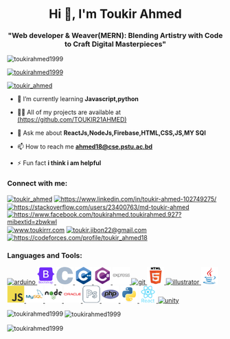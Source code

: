 <h1 align="center">Hi 👋, I'm Toukir Ahmed</h1>
<h3 align="center">"Web developer & Weaver(MERN): Blending Artistry with Code to Craft Digital Masterpieces"</h3>

<p align="left"> <img src="https://komarev.com/ghpvc/?username=toukirahmed1999&label=Profile%20views&color=0e75b6&style=flat" alt="toukirahmed1999" /> </p>

<p align="left"> <a href="https://github.com/ryo-ma/github-profile-trophy"><img src="https://github-profile-trophy.vercel.app/?username=toukirahmed1999" alt="toukirahmed1999" /></a> </p>

<p align="left"> <a href="https://twitter.com/toukir_ahmed" target="blank"><img src="https://img.shields.io/twitter/follow/toukir_ahmed?logo=twitter&style=for-the-badge" alt="toukir_ahmed" /></a> </p>

- 🌱 I’m currently learning **Javascript,python**

- 👨‍💻 All of my projects are available at [(https://github.com/TOUKIR21AHMED)](https://github.com/TOUKIR21AHMED)

- 💬 Ask me about **ReactJs,NodeJs,Firebase,HTML,CSS,JS,MY SQl**

- 📫 How to reach me **ahmed18@cse.pstu.ac.bd**

- ⚡ Fun fact **i think i am helpful**

<h3 align="left">Connect with me:</h3>
<p align="left">
<a href="https://twitter.com/toukir_ahmed" target="blank"><img align="center" src="https://raw.githubusercontent.com/rahuldkjain/github-profile-readme-generator/master/src/images/icons/Social/twitter.svg" alt="toukir_ahmed" height="30" width="40" /></a>
<a href="https://linkedin.com/in/https://www.linkedin.com/in/toukir-ahmed-102749275/" target="blank"><img align="center" src="https://raw.githubusercontent.com/rahuldkjain/github-profile-readme-generator/master/src/images/icons/Social/linked-in-alt.svg" alt="https://www.linkedin.com/in/toukir-ahmed-102749275/" height="30" width="40" /></a>
<a href="https://stackoverflow.com/users/https://stackoverflow.com/users/23400763/md-toukir-ahmed" target="blank"><img align="center" src="https://raw.githubusercontent.com/rahuldkjain/github-profile-readme-generator/master/src/images/icons/Social/stack-overflow.svg" alt="https://stackoverflow.com/users/23400763/md-toukir-ahmed" height="30" width="40" /></a>
<a href="https://fb.com/https://www.facebook.com/toukirahmed.toukirahmed.927?mibextid=zbwkwl" target="blank"><img align="center" src="https://raw.githubusercontent.com/rahuldkjain/github-profile-readme-generator/master/src/images/icons/Social/facebook.svg" alt="https://www.facebook.com/toukirahmed.toukirahmed.927?mibextid=zbwkwl" height="30" width="40" /></a>
<a href="https://instagram.com/www.toukirrr.com" target="blank"><img align="center" src="https://raw.githubusercontent.com/rahuldkjain/github-profile-readme-generator/master/src/images/icons/Social/instagram.svg" alt="www.toukirrr.com" height="30" width="40" /></a>
<a href="https://www.youtube.com/c/toukir.jibon22@gmail.com" target="blank"><img align="center" src="https://raw.githubusercontent.com/rahuldkjain/github-profile-readme-generator/master/src/images/icons/Social/youtube.svg" alt="toukir.jibon22@gmail.com" height="30" width="40" /></a>
<a href="https://codeforces.com/profile/https://codeforces.com/profile/toukir_ahmed18" target="blank"><img align="center" src="https://raw.githubusercontent.com/rahuldkjain/github-profile-readme-generator/master/src/images/icons/Social/codeforces.svg" alt="https://codeforces.com/profile/toukir_ahmed18" height="30" width="40" /></a>
</p>

<h3 align="left">Languages and Tools:</h3>
<p align="left"> <a href="https://www.arduino.cc/" target="_blank" rel="noreferrer"> <img src="https://cdn.worldvectorlogo.com/logos/arduino-1.svg" alt="arduino" width="40" height="40"/> </a> <a href="https://getbootstrap.com" target="_blank" rel="noreferrer"> <img src="https://raw.githubusercontent.com/devicons/devicon/master/icons/bootstrap/bootstrap-plain-wordmark.svg" alt="bootstrap" width="40" height="40"/> </a> <a href="https://www.cprogramming.com/" target="_blank" rel="noreferrer"> <img src="https://raw.githubusercontent.com/devicons/devicon/master/icons/c/c-original.svg" alt="c" width="40" height="40"/> </a> <a href="https://www.w3schools.com/cpp/" target="_blank" rel="noreferrer"> <img src="https://raw.githubusercontent.com/devicons/devicon/master/icons/cplusplus/cplusplus-original.svg" alt="cplusplus" width="40" height="40"/> </a> <a href="https://www.w3schools.com/cs/" target="_blank" rel="noreferrer"> <img src="https://raw.githubusercontent.com/devicons/devicon/master/icons/csharp/csharp-original.svg" alt="csharp" width="40" height="40"/> </a> <a href="https://expressjs.com" target="_blank" rel="noreferrer"> <img src="https://raw.githubusercontent.com/devicons/devicon/master/icons/express/express-original-wordmark.svg" alt="express" width="40" height="40"/> </a> <a href="https://git-scm.com/" target="_blank" rel="noreferrer"> <img src="https://www.vectorlogo.zone/logos/git-scm/git-scm-icon.svg" alt="git" width="40" height="40"/> </a> <a href="https://www.w3.org/html/" target="_blank" rel="noreferrer"> <img src="https://raw.githubusercontent.com/devicons/devicon/master/icons/html5/html5-original-wordmark.svg" alt="html5" width="40" height="40"/> </a> <a href="https://www.adobe.com/in/products/illustrator.html" target="_blank" rel="noreferrer"> <img src="https://www.vectorlogo.zone/logos/adobe_illustrator/adobe_illustrator-icon.svg" alt="illustrator" width="40" height="40"/> </a> <a href="https://www.java.com" target="_blank" rel="noreferrer"> <img src="https://raw.githubusercontent.com/devicons/devicon/master/icons/java/java-original.svg" alt="java" width="40" height="40"/> </a> <a href="https://developer.mozilla.org/en-US/docs/Web/JavaScript" target="_blank" rel="noreferrer"> <img src="https://raw.githubusercontent.com/devicons/devicon/master/icons/javascript/javascript-original.svg" alt="javascript" width="40" height="40"/> </a> <a href="https://www.mysql.com/" target="_blank" rel="noreferrer"> <img src="https://raw.githubusercontent.com/devicons/devicon/master/icons/mysql/mysql-original-wordmark.svg" alt="mysql" width="40" height="40"/> </a> <a href="https://nodejs.org" target="_blank" rel="noreferrer"> <img src="https://raw.githubusercontent.com/devicons/devicon/master/icons/nodejs/nodejs-original-wordmark.svg" alt="nodejs" width="40" height="40"/> </a> <a href="https://www.oracle.com/" target="_blank" rel="noreferrer"> <img src="https://raw.githubusercontent.com/devicons/devicon/master/icons/oracle/oracle-original.svg" alt="oracle" width="40" height="40"/> </a> <a href="https://www.photoshop.com/en" target="_blank" rel="noreferrer"> <img src="https://raw.githubusercontent.com/devicons/devicon/master/icons/photoshop/photoshop-line.svg" alt="photoshop" width="40" height="40"/> </a> <a href="https://www.php.net" target="_blank" rel="noreferrer"> <img src="https://raw.githubusercontent.com/devicons/devicon/master/icons/php/php-original.svg" alt="php" width="40" height="40"/> </a> <a href="https://www.python.org" target="_blank" rel="noreferrer"> <img src="https://raw.githubusercontent.com/devicons/devicon/master/icons/python/python-original.svg" alt="python" width="40" height="40"/> </a> <a href="https://reactjs.org/" target="_blank" rel="noreferrer"> <img src="https://raw.githubusercontent.com/devicons/devicon/master/icons/react/react-original-wordmark.svg" alt="react" width="40" height="40"/> </a> <a href="https://unity.com/" target="_blank" rel="noreferrer"> <img src="https://www.vectorlogo.zone/logos/unity3d/unity3d-icon.svg" alt="unity" width="40" height="40"/> </a> </p>

<p><img align="left" src="https://github-readme-stats.vercel.app/api/top-langs?username=toukirahmed1999&show_icons=true&locale=en&layout=compact" alt="toukirahmed1999" /></p>

<p>&nbsp;<img align="center" src="https://github-readme-stats.vercel.app/api?username=toukirahmed1999&show_icons=true&locale=en" alt="toukirahmed1999" /></p>

<p><img align="center" src="https://github-readme-streak-stats.herokuapp.com/?user=toukirahmed1999&" alt="toukirahmed1999" /></p>

